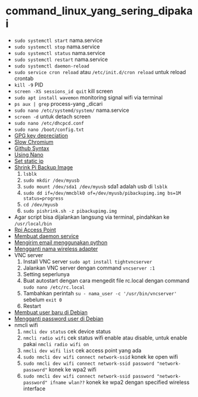 # command_linux_yang_sering_dipakai
* `sudo systemctl start` nama.service
* `sudo systemctl stop` nama.service
* `sudo systemctl status` nama.service
* `sudo systemctl restart` nama.service
* `sudo systemctl daemon-reload`
* `sudo service cron reload` atau `/etc/init.d/cron reload` untuk reload crontab
* `kill -9` PID
* `screen -XS sessions_id quit` kill screen
* `sudo apt install wavemon` monitoring signal wifi via terminal
* `ps aux | grep` process-yang _dicari
* `sudo nano /etc/systemd/system/` nama.service
* `screen -d` untuk detach screen
* `sudo nano /etc/dhcpcd.conf`
* `sudo nano /boot/config.txt`
* [GPG key depreciation](https://askubuntu.com/questions/1407632/key-is-stored-in-legacy-trusted-gpg-keyring-etc-apt-trusted-gpg)
* [Slow Chromium](https://forums.raspberrypi.com/viewtopic.php?t=332018)
* [Github Syntax](https://docs.github.com/en/get-started/writing-on-github/getting-started-with-writing-and-formatting-on-github/basic-writing-and-formatting-syntax)
* [Using Nano](https://kb.iu.edu/d/aeug#:~:text=To%20delete%20the%20character%20highlighted,line%2C%20press%20Ctrl%2Dk%20.)
* [Set static ip](https://medium.com/digital-software-architecture/raspberry-pi-headless-configuration-ac0a3a31d184)
* [Shrink Pi Backup Image](https://github.com/Drewsif/PiShrink)
  1. `lsblk`
  2. `sudo mkdir /dev/myusb`
  3. `sudo mount /dev/sda1 /dev/myusb` sda1 adalah usb di `lsblk`
  4. `sudo dd if=/dev/mmcblk0 of=/dev/myusb/pibackupimg.img bs=1M status=progress`
  5. `cd /dev/myusb`
  6. `sudo pishrink.sh -z pibackupimg.img`
* Agar script bisa dijalankan langsung via terminal, pindahkan ke `/usr/local/bin`
* [Rpi Access Point](https://www.tomshardware.com/how-to/raspberry-pi-access-point)
* [Membuat daemon service](https://www.linuxsec.org/2020/11/membuat-daemon-process-dengan-systemd.html)
* [Mengirim email menggunakan python](https://myhydropi.com/send-email-with-a-raspberry-pi-and-python/)
* [Mengganti nama wireless adapter](https://askubuntu.com/questions/1303099/how-to-change-the-name-of-wireless-interface)
* VNC server
  1. Install VNC server `sudo apt install tightvncserver`
  2. Jalankan VNC server dengan command `vncserver :1`
  3. Setting seperlunya
  4. Buat autostart dengan cara mengedit file rc.local dengan command `sudo nano /etc/rc.local`
  5. Tambahkan perintah `su - nama_user -c '/usr/bin/vncserver'` sebelum `exit 0`
  6. Restart
* [Membuat user baru di Debian](https://www.cloudpanel.io/tutorial/how-to-add-user-to-sudoers-in-debian/)
* [Mengganti password user di Debian](https://nordpass.com/blog/how-to-change-password-linux/)
* nmcli wifi
  1. `nmcli dev status` cek device status
  2. `nmcli radio wifi` cek status wifi enable atau disable, untuk enable pakai `nmcli radio wifi on`
  3. `nmcli dev wifi list` cek access point yang ada
  4. `sudo nmcli dev wifi connect network-ssid` konek ke open wifi
  5. `sudo nmcli dev wifi connect network-ssid password "network-password"` konek ke wpa2 wifi
  6. `sudo nmcli dev wifi connect network-ssid password "network-password" ifname wlan??` konek ke wpa2 dengan specified wireless interface
